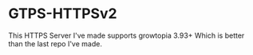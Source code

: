 # GTPS-HTTPSv2
This HTTPS Server I've made supports growtopia 3.93+ Which is better than the last repo I've made.
